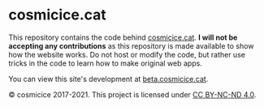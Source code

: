 # cosmicice.cat

This repository contains the code behind [cosmicice.cat](https://cosmicice.cat). **I will not be accepting any contributions** as this repository is made available to show how the website works. Do not host or modify the code, but rather use tricks in the code to learn how to make original web apps.

You can view this site's development at [beta.cosmicice.cat](https://beta.cosmicice.cat).

&copy; cosmicice 2017-2021. This project is licensed under [CC BY-NC-ND 4.0](./LICENSE.md).